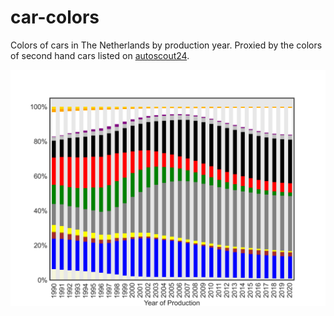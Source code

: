 # car-colors

Colors of cars in The Netherlands by production year. Proxied by the colors of second hand cars listed on [autoscout24](www.autoscout24.nl).

![Car colors](car_colors.png "Car colors")

